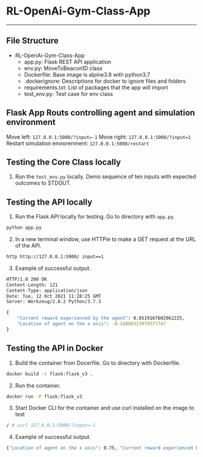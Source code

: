 # RL-OpenAi-Gym-Class-App

___

## File Structure
* RL-OpenAi-Gym-Class-App
  * app.py: Flask REST API application
  * env.py: MoveToBeacon1D class  
  * Dockerfile: Base image is alpine3.8 with python3.7
  * .dockerignore: Descriptions for docker to ignore files and folders
  * requirements.txt: List of packages that the app will import
  * test_env.py: Test case for env class

## Flask App Routs controlling agent and simulation environment 
Move left: `127.0.0.1:5000/?input=-1`
Move right: `127.0.0.1:5000/?input=1`
Restart simulation enviorenment: `127.0.0.1:5000/restart`

## Testing the Core Class locally
1. Run the `test_env.py` locally. 
Demo sequence of ten inputs with expected outcomes to STDOUT.

## Testing the API locally
1. Run the Flask API locally for testing. Go to directory with `app.py`.

```bash
python app.py
```
2. In a new terminal window, use HTTPie to make a GET request at the URL of the API.

```bash
http http://127.0.0.1:5000/ input==1
```
3. Example of successful output.

```bash
HTTP/1.0 200 OK
Content-Length: 121
Content-Type: application/json
Date: Tue, 12 Oct 2021 11:28:25 GMT
Server: Werkzeug/2.0.2 Python/3.7.3

{
    "Current reward experienced by the agent": 0.8519167602062225,
    "Location of agent on the x axis": -0.14808323979377747
}
```

## Testing the API in Docker
1. Build the container from Docerfile. Go to directory with Dockerfile.
```bash
docker build -t flask:flask_v3 .
```
2. Run the container.
```bash
docker run -P flask:flask_v3
```

3. Start Docker CLI for the container and use curl installed on the image to test

```bash
/ # curl 127.0.0.1:5000/?input=-1
```
4. Example of successful output.

```bash
{"Location of agent on the x axis": 0.75, "Current reward experienced by the agent": 0.25}
```
